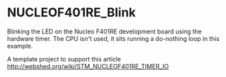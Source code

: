 # NUCLEOF401RE_Blink
Blinking the LED on the Nucleo F401RE development board using the hardware timer. The CPU isn't used, it sits running a do-nothing loop in this example.

A template project to support this article  http://webshed.org/wiki/STM_NUCLEOF401RE_TIMER_IO

